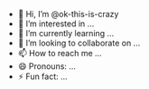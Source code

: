 - 👋 Hi, I’m @ok-this-is-crazy
- 👀 I’m interested in ...
- 🌱 I’m currently learning ...
- 💞️ I’m looking to collaborate on ...
- 📫 How to reach me ...
- 😄 Pronouns: ...
- ⚡ Fun fact: ...

<!---
ok-this-is-crazy/ok-this-is-crazy is a ✨ special ✨ repository because its `README.md` (this file) appears on your GitHub profile.
You can click the Preview link to take a look at your changes.
--->

